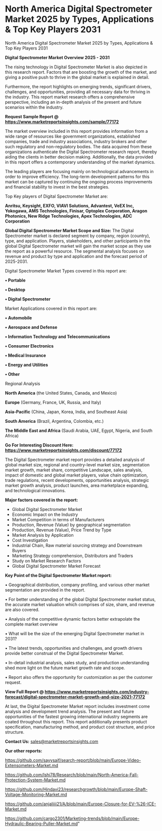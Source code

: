 # North America Digital Spectrometer Market 2025 by Types, Applications & Top Key Players 2031
North America Digital Spectrometer Market 2025 by Types, Applications & Top Key Players 2031

<Strong> Digital Spectrometer Market Overview 2025 - 2031</strong>

The rising technology in Digital Spectrometer Market is also depicted in this research report. Factors that are boosting the growth of the market, and giving a positive push to thrive in the global market is explained in detail.

Furthermore, the report highlights on emerging trends, significant drivers, challenges, and opportunities, providing all necessary data for thriving in the industry. This report market research offers a comprehensive perspective, including an in-depth analysis of the present and future scenarios within the industry.

<strong>Request Sample Report @ <a href=https://www.marketreportsinsights.com/sample/77172>https://www.marketreportsinsights.com/sample/77172</a></strong>

The market overview included in this report provides information from a wide range of resources like government organizations, established companies, trade and industry associations, industry brokers and other such regulatory and non-regulatory bodies. The data acquired from these organizations authenticate the Digital Spectrometer research report, thereby aiding the clients in better decision making. Additionally, the data provided in this report offers a contemporary understanding of the market dynamics.

The leading players are focusing mainly on technological advancements in order to improve efficiency. The long-term development patterns for this market can be captured by continuing the ongoing process improvements and financial stability to invest in the best strategies.

Top Key players of Digital Spectrometer Market are:

<strong>Anritsu, Keysight, EXFO, VIAVI Solutions, Advantest, VeEX Inc, Yokogawa, AMS Technologies, Finisar, Optoplex Corporation, Aragon Photonics, New Ridge Technologies, Apex Technologies, ADC Corporation</strong>

<strong><b>Global Digital Spectrometer Market Scope and Size:</b></strong>
The Digital Spectrometer market is declared segment by company, region (country), type, and application. Players, stakeholders, and other participants in the global Digital Spectrometer market will gain the market scope as they use the report as a powerful resource. The segmental analysis focuses on revenue and product by type and application and the forecast period of 2025-2031.

Digital Spectrometer Market Types covered in this report are:

<strong>• Portable

• Desktop

• Digital Spectrometer</strong>

Market Applications covered in this report are:

<strong>• Automobile

• Aerospace and Defense

• Information Technology and Telecommunications

• Consumer Electronics

• Medical Insurance

• Energy and Utilities

• Other</strong> 

Regional Analysis

<strong>North America</strong> (the United States, Canada, and Mexico)

<strong>Europe</strong> (Germany, France, UK, Russia, and Italy)

<strong>Asia-Pacific</strong> (China, Japan, Korea, India, and Southeast Asia)

<strong>South America</strong> (Brazil, Argentina, Colombia, etc.)

<strong>The Middle East and Africa</strong> (Saudi Arabia, UAE, Egypt, Nigeria, and South Africa)

<strong>Go For Interesting Discount Here: <a href=https://www.marketreportsinsights.com/discount/77172>https://www.marketreportsinsights.com/discount/77172</a></strong>

The Digital Spectrometer market report provides a detailed analysis of global market size, regional and country-level market size, segmentation market growth, market share, competitive Landscape, sales analysis, impact of domestic and global market players, value chain optimization, trade regulations, recent developments, opportunities analysis, strategic market growth analysis, product launches, area marketplace expanding, and technological innovations.

<strong><b>Major factors covered in the report:</b></strong>
<ul>
  <li>Global Digital Spectrometer Market </li>
  <li>Economic Impact on the Industry</li>
  <li>Market Competition in terms of Manufacturers</li>
  <li>Production, Revenue (Value) by geographical segmentation</li>
  <li>Production, Revenue (Value), Price Trend by Type</li>
  <li>Market Analysis by Application</li>
  <li>Cost Investigation</li>
  <li>Industrial Chain, Raw material sourcing strategy and Downstream Buyers</li>
  <li>Marketing Strategy comprehension, Distributors and Traders</li>
  <li>Study on Market Research Factors</li>
  <li>Global Digital Spectrometer Market Forecast</li>
</ul>

<strong><b>Key Point of the Digital Spectrometer Market report:</b></strong>

• Geographical distribution, company profiling, and various other market segmentation are provided in the report.

• For better understanding of the global Digital Spectrometer market status, the accurate market valuation which comprises of size, share, and revenue are also covered.

• Analysis of the competitive dynamic factors better extrapolate the complete market overview

• What will be the size of the emerging Digital Spectrometer market in 2031?

• The latest trends, opportunities and challenges, and growth drivers provide better construal of the Digital Spectrometer Market.

• In-detail industrial analysis, sales study, and production understanding shed more light on the future market growth rate and scope.

• Report also offers the opportunity for customization as per the customer request.

<strong><b>View Full Report @ <a href=https://www.marketreportsinsights.com/industry-forecast/digital-spectrometer-market-growth-and-size-2021-77172>https://www.marketreportsinsights.com/industry-forecast/digital-spectrometer-market-growth-and-size-2021-77172</a></b></strong>


At last, the Digital Spectrometer Market report includes investment come analysis and development trend analysis. The present and future opportunities of the fastest growing international industry segments are coated throughout this report. This report additionally presents product specification, manufacturing method, and product cost structure, and price structure.

<strong>Contact Us:</strong>
sales@marketreportsinsights.com

<strong>Our other reports:</strong>

<a href=https://github.com/sayysaif/search-report/blob/main/Europe-Video-Extensometers-Market.md>https://github.com/sayysaif/search-report/blob/main/Europe-Video-Extensometers-Market.md</a>

<a href=https://github.com/Ishi78/Research/blob/main/North-America-Fall-Protection-System-Market.md>https://github.com/Ishi78/Research/blob/main/North-America-Fall-Protection-System-Market.md</a>

<a href=https://github.com/Hindavi23/researchgrowth/blob/main/Europe-Shaft-Voltage-Monitoring-Market.md>https://github.com/Hindavi23/researchgrowth/blob/main/Europe-Shaft-Voltage-Monitoring-Market.md</a>

<a href=https://github.com/anjaliiii21/A/blob/main/Europe-Closure-for-EV-%26-ICE-Market.md>https://github.com/anjaliiii21/A/blob/main/Europe-Closure-for-EV-%26-ICE-Market.md</a>

<a href=https://github.com/cargo2301/Marketing-trends/blob/main/Europe-Hydraulic-Bearing-Puller-Market.md>https://github.com/cargo2301/Marketing-trends/blob/main/Europe-Hydraulic-Bearing-Puller-Market.md</a>"
